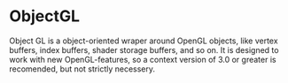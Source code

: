 # ObjectGL
Object GL is a object-oriented wraper around OpenGL objects, like vertex buffers, index buffers, shader storage buffers, and so on. It is designed to work with new OpenGL-features, so a context version of 3.0 or greater is recomended, but not strictly necessery. 